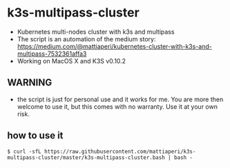# k3s-multipass-cluster
- Kubernetes multi-nodes cluster with k3s and multipass
- The script is an automation of the medium story: https://medium.com/@mattiaperi/kubernetes-cluster-with-k3s-and-multipass-7532361affa3
- Working on MacOS X and K3S v0.10.2

## WARNING
- the script is just for personal use and it works for me. You are more then welcome to use it, but this comes with no warranty. Use it at your own risk.

## how to use it
`$ curl -sfL https://raw.githubusercontent.com/mattiaperi/k3s-multipass-cluster/master/k3s-multipass-cluster.bash | bash -`


